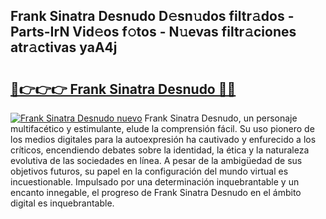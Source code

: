 ## Frank Sinatra Desnudo D𝚎sn𝚞dos filtr𝚊dos - Parts-IrN Vid𝚎os f𝚘tos - N𝚞evas filtr𝚊ciones atr𝚊ctivas yaA4j

# <h2><a href="http://mb8k6e.tromn.icu/?c=Frank+Sinatra+Desnudo">🔗👉👉👉 Frank Sinatra Desnudo 🔗🔗</a></h2>

[![Frank Sinatra Desnudo nuevo](https://i.imgur.com/pEAQMta.gif)](http://mb8k6e.tromn.icu/?c=Frank+Sinatra+Desnudo)
Frank Sinatra Desnudo, un personaje multifacético y estimulante, elude la comprensión fácil. Su uso pionero de los medios digitales para la autoexpresión ha cautivado y enfurecido a los críticos, encendiendo debates sobre la identidad, la ética y la naturaleza evolutiva de las sociedades en línea. A pesar de la ambigüedad de sus objetivos futuros, su papel en la configuración del mundo virtual es incuestionable. Impulsado por una determinación inquebrantable y un encanto innegable, el progreso de Frank Sinatra Desnudo en el ámbito digital es inquebrantable.
